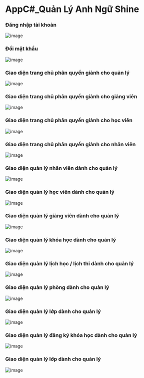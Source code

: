 # AppC#_Quản Lý Anh Ngữ Shine
<h3>Đăng nhập tài khoản</h3>

![image](https://github.com/vovanminhtri2002/C-Sharp_AppAnhNgu/assets/118377344/dbc21cf4-59f5-4a0c-bbfb-b2ff88738bc4)

<h3>Đổi mật khẩu</h3>

![image](https://github.com/vovanminhtri2002/C-Sharp_AppAnhNgu/assets/118377344/293bcc18-be2a-4540-ac3f-bef5a6a23781)

<h3>Giao diện trang chủ phân quyền giành cho quản lý </h3>

![image](https://github.com/vovanminhtri2002/C-Sharp_AppAnhNgu/assets/118377344/8f6290d3-03cd-40b8-9cad-1a32eac8e5ae)

<h3>Giao diện trang chủ phân quyền giành cho giảng viên</h3>

![image](https://github.com/vovanminhtri2002/C-Sharp_AppAnhNgu/assets/118377344/1432f8b1-46b7-4d55-b43f-d1481a650f2e)

<h3>Giao diện trang chủ phân quyền giành cho học viên</h3>

![image](https://github.com/vovanminhtri2002/C-Sharp_AppAnhNgu/assets/118377344/a71530a7-0c84-45ed-a86f-7e6a5da3f40e)

<h3>Giao diện trang chủ phân quyền giành cho nhân viên</h3>

![image](https://github.com/vovanminhtri2002/C-Sharp_AppAnhNgu/assets/118377344/b5761e1a-016c-4d49-bb29-b1857abdcc89)

<h3>Giao diện quản lý nhân viên dành cho quản lý</h3>

![image](https://github.com/vovanminhtri2002/C-Sharp_AppAnhNgu/assets/118377344/4e97f83d-0cd6-43f7-9244-f6d3e4f28342)

<h3>Giao diện quản lý học viên dành cho quản lý</h3>

![image](https://github.com/vovanminhtri2002/C-Sharp_AppAnhNgu/assets/118377344/a46a8a80-e6e7-4f05-807c-012ad5f8b76a)

<h3>Giao diện quản lý giảng viên dành cho quản lý</h3>

![image](https://github.com/vovanminhtri2002/C-Sharp_AppAnhNgu/assets/118377344/3bf62f27-18df-40d7-bd5d-327bc3044593)

<h3>Giao diện quản lý khóa học dành cho quản lý</h3>

![image](https://github.com/vovanminhtri2002/C-Sharp_AppAnhNgu/assets/118377344/0c3ee78c-e9a6-466a-8fc2-cfaa6a456f08)

<h3>Giao diện quản lý lịch học / lịch thi dành cho quản lý</h3>

![image](https://github.com/vovanminhtri2002/C-Sharp_AppAnhNgu/assets/118377344/9eae90dd-ae6c-4a79-a6c0-7184f1708fe9)

<h3>Giao diện quản lý phòng dành cho quản lý</h3>

![image](https://github.com/vovanminhtri2002/C-Sharp_AppAnhNgu/assets/118377344/5ed96085-18fb-4848-8eca-280220e4774e)

<h3>Giao diện quản lý lớp dành cho quản lý</h3>

![image](https://github.com/vovanminhtri2002/C-Sharp_AppAnhNgu/assets/118377344/2fd08846-6756-4a85-95ac-65fd18526806)

<h3>Giao diện quản lý đăng ký khóa học dành cho quản lý</h3>

![image](https://github.com/vovanminhtri2002/C-Sharp_AppAnhNgu/assets/118377344/4f6d43db-6935-479b-be0c-dca99a889dc9)

<h3>Giao diện quản lý lớp dành cho quản lý</h3>

![image](https://github.com/vovanminhtri2002/C-Sharp_AppAnhNgu/assets/118377344/ee995c92-6ad2-4455-9444-97d1f4c9008b)





